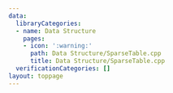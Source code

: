 ```yaml
---
data:
  libraryCategories:
  - name: Data Structure
    pages:
    - icon: ':warning:'
      path: Data Structure/SparseTable.cpp
      title: Data Structure/SparseTable.cpp
  verificationCategories: []
layout: toppage
---
```

